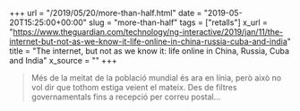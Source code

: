 +++
url = "/2019/05/20/more-than-half.html"
date = "2019-05-20T15:25:00+00:00"
slug = "more-than-half"
tags = ["retalls"]
x_url = "https://www.theguardian.com/technology/ng-interactive/2019/jan/11/the-internet-but-not-as-we-know-it-life-online-in-china-russia-cuba-and-india"
title = "The internet, but not as we know it: life online in China, Russia, Cuba and India"
x_source = ""
+++

> Més de la meitat de la població mundial és ara en línia, però això no vol dir que tothom estiga veient el mateix. Des de filtres governamentals fins a recepció per correu postal…

